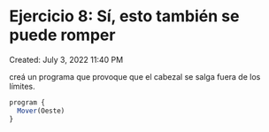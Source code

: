 # Ejercicio 8: Sí, esto también se puede romper

Created: July 3, 2022 11:40 PM

creá un programa que provoque que el cabezal se salga fuera de los límites.

```jsx
program {
  Mover(Oeste)
}
```